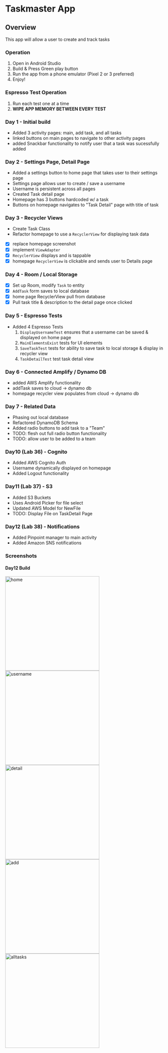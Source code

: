 # Taskmaster App

## Overview
This app will allow a user to create and track tasks

### Operation
1. Open in Android Studio
2. Build & Press Green play button
3. Run the app from a phone emulator (Pixel 2 or 3 preferred)
4. Enjoy!

### Espresso Test Operation
1. Run each test one at a time
2. **WIPE APP MEMORY BETWEEN EVERY TEST**

### Day 1 - Initial build 
- Added 3 activity pages: main, add task, and all tasks
- linked buttons on main pages to navigate to other activity pages
- added Snackbar functionality to notify user that a task was sucessfully added

### Day 2 - Settings Page, Detail Page
- Added a settings button to home page that takes user to their settings page
- Settings page allows user to create / save a username
- Username is persistent across all pages
- Created Task detail page
- Homepage has 3 buttons hardcoded w/ a task
- Buttons on homepage navigates to "Task Detail" page with title of task

### Day 3 - Recycler Views
- Create Task Class
- Refactor homepage to use a `RecyclerView` for displaying task data
- [x] replace homepage screenshot
- [x] implement `ViewAdapter` 
- [x] `RecyclerView` displays and is tappable
- [x] homepage `RecyclerView` is clickable and sends user to Details page

### Day 4 - Room / Local Storage
- [x] Set up Room, modify `Task` to entity
- [x] `AddTask` form saves to local database
- [x] home page RecyclerView pull from database
- [x] Pull task title & description to the detail page once clicked

### Day 5 - Espresso Tests
- Added 4 Espresso Tests
    1. `DisplayUsernameTest` ensures that a username can be saved & displayed on home page
    2. `MainElementsExist` tests for UI elements
    3. `SaveTaskTest` tests for ability to save task to local storage & display in recycler view
    4. `TaskDetailTest` test task detail view

### Day 6 - Connected Amplify / Dynamo DB
- added AWS Amplify functionality
- addTask saves to cloud -> dynamo db
- homepage recycler view populates from cloud -> dynamo db

### Day 7 - Related Data
- Phasing out local database
- Refactored DynamoDB Schema
- Added radio buttons to add task to a "Team"
- TODO: flesh out full radio button functionality
- TODO: allow user to be added to a team

### Day10 (Lab 36) - Cognito
- Added AWS Cognito Auth
- Username dynamically displayed on homepage
- Added Logout functionality

### Day11 (Lab 37) - S3
- Added S3 Buckets
- Uses Android Picker for file select
- Updated AWS Model for NewFile
- TODO: Display File on TaskDetail Page

### Day12 (Lab 38) - Notifications
- Added Pinpoint manager to main activity
- Added Amazon SNS notifications

### Screenshots
#### Day12 Build
<img src="screenshots/main-page3.png" alt="home" width="300">
<img src="screenshots/username.png" alt="username" width="300">
<img src="screenshots/task-detail2.png" alt="detail" width="300">
<img src="screenshots/addtask.png" alt="add" width="300">
<img src="screenshots/all-tasks.png" alt="alltasks" width="300">


